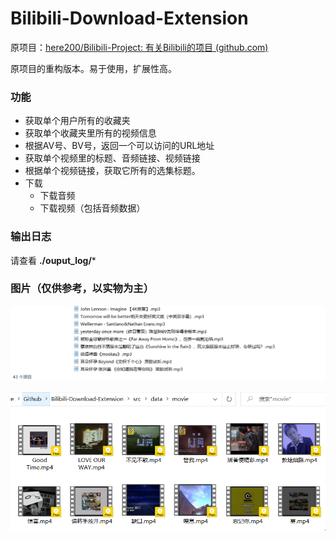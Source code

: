 # Bilibili-Download-Extension

原项目：[here200/Bilibili-Project: 有关Bilibili的项目 (github.com)](https://github.com/here200/Bilibili-Project)

原项目的重构版本。易于使用，扩展性高。

### 功能

- 获取单个用户所有的收藏夹
- 获取单个收藏夹里所有的视频信息
- 根据AV号、BV号，返回一个可以访问的URL地址
- 获取单个视频里的标题、音频链接、视频链接
- 根据单个视频链接，获取它所有的选集标题。
- 下载
  - 下载音频
  - 下载视频（包括音频数据）

### 输出日志

请查看 **./ouput_log/***

### 图片（仅供参考，以实物为主）

![image-20221024165901352](images/image-20221024165901352.png)

![image-20221024165944091](images/image-20221024165944091.png)